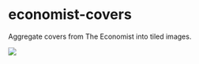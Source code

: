 # economist-covers
Aggregate covers from The Economist into tiled images.

![](https://i.imgur.com/K0rhmLq.jpg)
